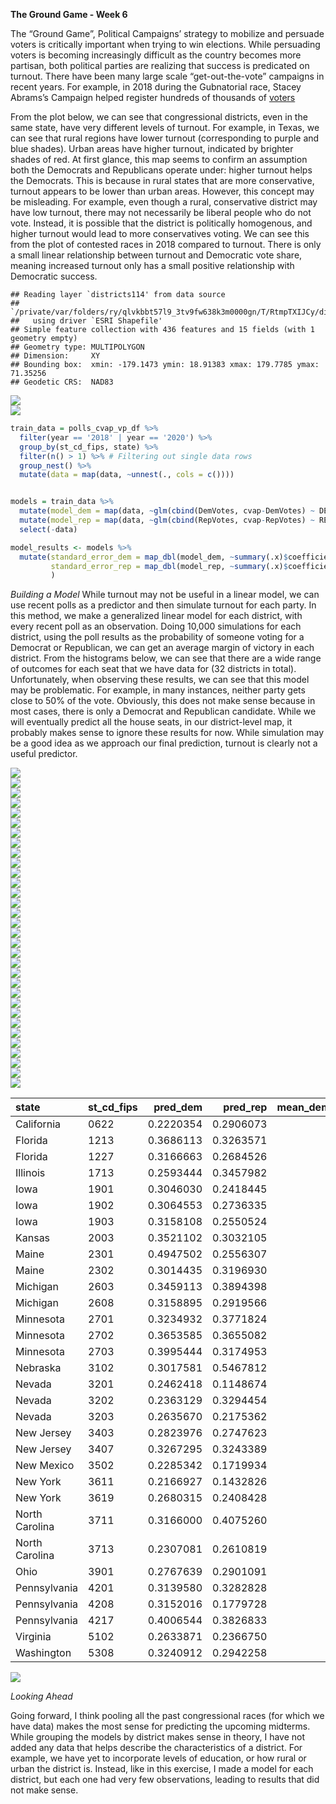 **The Ground Game - Week 6**

The “Ground Game”, Political Campaigns’ strategy to mobilize and
persuade voters is critically important when trying to win elections.
While persuading voters is becoming increasingly difficult as the
country becomes more partisan, both political parties are realizing that
success is predicated on turnout. There have been many large scale
“get-out-the-vote” campaigns in recent years. For example, in 2018
during the Gubnatorial race, Stacey Abrams’s Campaign helped register
hundreds of thousands of
[voters](https://www.independent.co.uk/voices/georgia-election-stacey-abrams-biden-b1675670.html)

From the plot below, we can see that congressional districts, even in
the same state, have very different levels of turnout. For example, in
Texas, we can see that rural regions have lower turnout (corresponding
to purple and blue shades). Urban areas have higher turnout, indicated
by brighter shades of red. At first glance, this map seems to confirm an
assumption both the Democrats and Republicans operate under: higher
turnout helps the Democrats. This is because in rural states that are
more conservative, turnout appears to be lower than urban areas.
However, this concept may be misleading. For example, even though a
rural, conservative district may have low turnout, there may not
necessarily be liberal people who do not vote. Instead, it is possible
that the district is politically homogenous, and higher turnout would
lead to more conservatives voting. We can see this from the plot of
contested races in 2018 compared to turnout. There is only a small
linear relationship between turnout and Democratic vote share, meaning
increased turnout only has a small positive relationship with Democratic
success.

    ## Reading layer `districts114' from data source 
    ##   `/private/var/folders/ry/qlvkbbt57l9_3tv9fw638k3m0000gn/T/RtmpTXIJCy/districtShapes/districts114.shp' 
    ##   using driver `ESRI Shapefile'
    ## Simple feature collection with 436 features and 15 fields (with 1 geometry empty)
    ## Geometry type: MULTIPOLYGON
    ## Dimension:     XY
    ## Bounding box:  xmin: -179.1473 ymin: 18.91383 xmax: 179.7785 ymax: 71.35256
    ## Geodetic CRS:  NAD83

<img src="/Users/hwalker/Desktop/Senior Fall/Election Analytics/electionanalytics/Users/hwalker/Desktop/Senior Fall/Election Analytics/electionanalytics/posts/week6_files/figure-markdown_github/unnamed-chunk-4-1.png" style="display: block; margin: auto;" />

<img src="/Users/hwalker/Desktop/Senior Fall/Election Analytics/electionanalytics/Users/hwalker/Desktop/Senior Fall/Election Analytics/electionanalytics/posts/week6_files/figure-markdown_github/unnamed-chunk-5-1.png" style="display: block; margin: auto;" />

``` r
train_data = polls_cvap_vp_df %>% 
  filter(year == '2018' | year == '2020') %>%
  group_by(st_cd_fips, state) %>% 
  filter(n() > 1) %>% # Filtering out single data rows
  group_nest() %>% 
  mutate(data = map(data, ~unnest(., cols = c())))


models = train_data %>% 
  mutate(model_dem = map(data, ~glm(cbind(DemVotes, cvap-DemVotes) ~ DEM, data = .x, family="binomial"))) %>% 
  mutate(model_rep = map(data, ~glm(cbind(RepVotes, cvap-RepVotes) ~ REP, data = .x, family="binomial"))) %>% 
  select(-data)

model_results <- models %>% 
  mutate(standard_error_dem = map_dbl(model_dem, ~summary(.x)$coefficients[, 2][2]),
         standard_error_rep = map_dbl(model_rep, ~summary(.x)$coefficients[, 2][2])
         )
```

*Building a Model* While turnout may not be useful in a linear model, we
can use recent polls as a predictor and then simulate turnout for each
party. In this method, we make a generalized linear model for each
district, with every recent poll as an observation. Doing 10,000
simulations for each district, using the poll results as the probability
of someone voting for a Democrat or Republican, we can get an average
margin of victory in each district. From the histograms below, we can
see that there are a wide range of outcomes for each seat that we have
data for (32 districts in total). Unfortunately, when observing these
results, we can see that this model may be problematic. For example, in
many instances, neither party gets close to 50% of the vote. Obviously,
this does not make sense because in most cases, there is only a Democrat
and Republican candidate. While we will eventually predict all the house
seats, in our district-level map, it probably makes sense to ignore
these results for now. While simulation may be a good idea as we
approach our final prediction, turnout is clearly not a useful
predictor.

<img src="/Users/hwalker/Desktop/Senior Fall/Election Analytics/electionanalytics/Users/hwalker/Desktop/Senior Fall/Election Analytics/electionanalytics/posts/week6_files/figure-markdown_github/unnamed-chunk-7-1.png" style="display: block; margin: auto;" /><img src="/Users/hwalker/Desktop/Senior Fall/Election Analytics/electionanalytics/Users/hwalker/Desktop/Senior Fall/Election Analytics/electionanalytics/posts/week6_files/figure-markdown_github/unnamed-chunk-7-2.png" style="display: block; margin: auto;" /><img src="/Users/hwalker/Desktop/Senior Fall/Election Analytics/electionanalytics/Users/hwalker/Desktop/Senior Fall/Election Analytics/electionanalytics/posts/week6_files/figure-markdown_github/unnamed-chunk-7-3.png" style="display: block; margin: auto;" /><img src="/Users/hwalker/Desktop/Senior Fall/Election Analytics/electionanalytics/Users/hwalker/Desktop/Senior Fall/Election Analytics/electionanalytics/posts/week6_files/figure-markdown_github/unnamed-chunk-7-4.png" style="display: block; margin: auto;" /><img src="/Users/hwalker/Desktop/Senior Fall/Election Analytics/electionanalytics/Users/hwalker/Desktop/Senior Fall/Election Analytics/electionanalytics/posts/week6_files/figure-markdown_github/unnamed-chunk-7-5.png" style="display: block; margin: auto;" /><img src="/Users/hwalker/Desktop/Senior Fall/Election Analytics/electionanalytics/Users/hwalker/Desktop/Senior Fall/Election Analytics/electionanalytics/posts/week6_files/figure-markdown_github/unnamed-chunk-7-6.png" style="display: block; margin: auto;" /><img src="/Users/hwalker/Desktop/Senior Fall/Election Analytics/electionanalytics/Users/hwalker/Desktop/Senior Fall/Election Analytics/electionanalytics/posts/week6_files/figure-markdown_github/unnamed-chunk-7-7.png" style="display: block; margin: auto;" /><img src="/Users/hwalker/Desktop/Senior Fall/Election Analytics/electionanalytics/Users/hwalker/Desktop/Senior Fall/Election Analytics/electionanalytics/posts/week6_files/figure-markdown_github/unnamed-chunk-7-8.png" style="display: block; margin: auto;" /><img src="/Users/hwalker/Desktop/Senior Fall/Election Analytics/electionanalytics/Users/hwalker/Desktop/Senior Fall/Election Analytics/electionanalytics/posts/week6_files/figure-markdown_github/unnamed-chunk-7-9.png" style="display: block; margin: auto;" /><img src="/Users/hwalker/Desktop/Senior Fall/Election Analytics/electionanalytics/Users/hwalker/Desktop/Senior Fall/Election Analytics/electionanalytics/posts/week6_files/figure-markdown_github/unnamed-chunk-7-10.png" style="display: block; margin: auto;" /><img src="/Users/hwalker/Desktop/Senior Fall/Election Analytics/electionanalytics/Users/hwalker/Desktop/Senior Fall/Election Analytics/electionanalytics/posts/week6_files/figure-markdown_github/unnamed-chunk-7-11.png" style="display: block; margin: auto;" /><img src="/Users/hwalker/Desktop/Senior Fall/Election Analytics/electionanalytics/Users/hwalker/Desktop/Senior Fall/Election Analytics/electionanalytics/posts/week6_files/figure-markdown_github/unnamed-chunk-7-12.png" style="display: block; margin: auto;" /><img src="/Users/hwalker/Desktop/Senior Fall/Election Analytics/electionanalytics/Users/hwalker/Desktop/Senior Fall/Election Analytics/electionanalytics/posts/week6_files/figure-markdown_github/unnamed-chunk-7-13.png" style="display: block; margin: auto;" /><img src="/Users/hwalker/Desktop/Senior Fall/Election Analytics/electionanalytics/Users/hwalker/Desktop/Senior Fall/Election Analytics/electionanalytics/posts/week6_files/figure-markdown_github/unnamed-chunk-7-14.png" style="display: block; margin: auto;" /><img src="/Users/hwalker/Desktop/Senior Fall/Election Analytics/electionanalytics/Users/hwalker/Desktop/Senior Fall/Election Analytics/electionanalytics/posts/week6_files/figure-markdown_github/unnamed-chunk-7-15.png" style="display: block; margin: auto;" /><img src="/Users/hwalker/Desktop/Senior Fall/Election Analytics/electionanalytics/Users/hwalker/Desktop/Senior Fall/Election Analytics/electionanalytics/posts/week6_files/figure-markdown_github/unnamed-chunk-7-16.png" style="display: block; margin: auto;" /><img src="/Users/hwalker/Desktop/Senior Fall/Election Analytics/electionanalytics/Users/hwalker/Desktop/Senior Fall/Election Analytics/electionanalytics/posts/week6_files/figure-markdown_github/unnamed-chunk-7-17.png" style="display: block; margin: auto;" /><img src="/Users/hwalker/Desktop/Senior Fall/Election Analytics/electionanalytics/Users/hwalker/Desktop/Senior Fall/Election Analytics/electionanalytics/posts/week6_files/figure-markdown_github/unnamed-chunk-7-18.png" style="display: block; margin: auto;" /><img src="/Users/hwalker/Desktop/Senior Fall/Election Analytics/electionanalytics/Users/hwalker/Desktop/Senior Fall/Election Analytics/electionanalytics/posts/week6_files/figure-markdown_github/unnamed-chunk-7-19.png" style="display: block; margin: auto;" /><img src="/Users/hwalker/Desktop/Senior Fall/Election Analytics/electionanalytics/Users/hwalker/Desktop/Senior Fall/Election Analytics/electionanalytics/posts/week6_files/figure-markdown_github/unnamed-chunk-7-20.png" style="display: block; margin: auto;" /><img src="/Users/hwalker/Desktop/Senior Fall/Election Analytics/electionanalytics/Users/hwalker/Desktop/Senior Fall/Election Analytics/electionanalytics/posts/week6_files/figure-markdown_github/unnamed-chunk-7-21.png" style="display: block; margin: auto;" /><img src="/Users/hwalker/Desktop/Senior Fall/Election Analytics/electionanalytics/Users/hwalker/Desktop/Senior Fall/Election Analytics/electionanalytics/posts/week6_files/figure-markdown_github/unnamed-chunk-7-22.png" style="display: block; margin: auto;" /><img src="/Users/hwalker/Desktop/Senior Fall/Election Analytics/electionanalytics/Users/hwalker/Desktop/Senior Fall/Election Analytics/electionanalytics/posts/week6_files/figure-markdown_github/unnamed-chunk-7-23.png" style="display: block; margin: auto;" /><img src="/Users/hwalker/Desktop/Senior Fall/Election Analytics/electionanalytics/Users/hwalker/Desktop/Senior Fall/Election Analytics/electionanalytics/posts/week6_files/figure-markdown_github/unnamed-chunk-7-24.png" style="display: block; margin: auto;" /><img src="/Users/hwalker/Desktop/Senior Fall/Election Analytics/electionanalytics/Users/hwalker/Desktop/Senior Fall/Election Analytics/electionanalytics/posts/week6_files/figure-markdown_github/unnamed-chunk-7-25.png" style="display: block; margin: auto;" /><img src="/Users/hwalker/Desktop/Senior Fall/Election Analytics/electionanalytics/Users/hwalker/Desktop/Senior Fall/Election Analytics/electionanalytics/posts/week6_files/figure-markdown_github/unnamed-chunk-7-26.png" style="display: block; margin: auto;" /><img src="/Users/hwalker/Desktop/Senior Fall/Election Analytics/electionanalytics/Users/hwalker/Desktop/Senior Fall/Election Analytics/electionanalytics/posts/week6_files/figure-markdown_github/unnamed-chunk-7-27.png" style="display: block; margin: auto;" /><img src="/Users/hwalker/Desktop/Senior Fall/Election Analytics/electionanalytics/Users/hwalker/Desktop/Senior Fall/Election Analytics/electionanalytics/posts/week6_files/figure-markdown_github/unnamed-chunk-7-28.png" style="display: block; margin: auto;" /><img src="/Users/hwalker/Desktop/Senior Fall/Election Analytics/electionanalytics/Users/hwalker/Desktop/Senior Fall/Election Analytics/electionanalytics/posts/week6_files/figure-markdown_github/unnamed-chunk-7-29.png" style="display: block; margin: auto;" /><img src="/Users/hwalker/Desktop/Senior Fall/Election Analytics/electionanalytics/Users/hwalker/Desktop/Senior Fall/Election Analytics/electionanalytics/posts/week6_files/figure-markdown_github/unnamed-chunk-7-30.png" style="display: block; margin: auto;" /><img src="/Users/hwalker/Desktop/Senior Fall/Election Analytics/electionanalytics/Users/hwalker/Desktop/Senior Fall/Election Analytics/electionanalytics/posts/week6_files/figure-markdown_github/unnamed-chunk-7-31.png" style="display: block; margin: auto;" /><img src="/Users/hwalker/Desktop/Senior Fall/Election Analytics/electionanalytics/Users/hwalker/Desktop/Senior Fall/Election Analytics/electionanalytics/posts/week6_files/figure-markdown_github/unnamed-chunk-7-32.png" style="display: block; margin: auto;" />

| state          | st_cd_fips |  pred_dem |  pred_rep | mean_democrat_win_margin |
|:---------------|:-----------|----------:|----------:|-------------------------:|
| California     | 0622       | 0.2220354 | 0.2906073 |               -20.458891 |
| Florida        | 1213       | 0.3686113 | 0.3263571 |                10.128388 |
| Florida        | 1227       | 0.3166663 | 0.2684526 |                 8.771930 |
| Illinois       | 1713       | 0.2593444 | 0.3457982 |               -15.630252 |
| Iowa           | 1901       | 0.3046030 | 0.2418445 |                 9.760589 |
| Iowa           | 1902       | 0.3064553 | 0.2736335 |                 6.049822 |
| Iowa           | 1903       | 0.3158108 | 0.2550524 |                14.532872 |
| Kansas         | 2003       | 0.3521102 | 0.3032105 |                 9.502262 |
| Maine          | 2301       | 0.4947502 | 0.2556307 |                32.620321 |
| Maine          | 2302       | 0.3014435 | 0.3196930 |                 2.819237 |
| Michigan       | 2603       | 0.3459113 | 0.3894398 |                -6.364922 |
| Michigan       | 2608       | 0.3158895 | 0.2919566 |                 5.331179 |
| Minnesota      | 2701       | 0.3234932 | 0.3771824 |                -4.885058 |
| Minnesota      | 2702       | 0.3653585 | 0.3655082 |                 4.324324 |
| Minnesota      | 2703       | 0.3995444 | 0.3174953 |                10.072993 |
| Nebraska       | 3102       | 0.3017581 | 0.5467812 |               -31.177829 |
| Nevada         | 3201       | 0.2462418 | 0.1148674 |                37.688442 |
| Nevada         | 3202       | 0.2363129 | 0.3294454 |               -11.545293 |
| Nevada         | 3203       | 0.2635670 | 0.2175362 |                11.344538 |
| New Jersey     | 3403       | 0.2823976 | 0.2747623 |                 7.826087 |
| New Jersey     | 3407       | 0.3267295 | 0.3243389 |                -5.070423 |
| New Mexico     | 3502       | 0.2285342 | 0.1719934 |                14.081146 |
| New York       | 3611       | 0.2166927 | 0.1432826 |                14.454277 |
| New York       | 3619       | 0.2680315 | 0.2408428 |                 4.077670 |
| North Carolina | 3711       | 0.3166000 | 0.4075260 |               -15.659341 |
| North Carolina | 3713       | 0.2307081 | 0.2610819 |                -6.976744 |
| Ohio           | 3901       | 0.2767639 | 0.2901091 |                -8.289242 |
| Pennsylvania   | 4201       | 0.3139580 | 0.3282828 |                -2.523659 |
| Pennsylvania   | 4208       | 0.3152016 | 0.1779728 |                25.106383 |
| Pennsylvania   | 4217       | 0.4006544 | 0.3826833 |                 7.341772 |
| Virginia       | 5102       | 0.2633871 | 0.2366750 |                 6.358382 |
| Washington     | 5308       | 0.3240912 | 0.2942258 |                -2.597403 |

<img src="/Users/hwalker/Desktop/Senior Fall/Election Analytics/electionanalytics/Users/hwalker/Desktop/Senior Fall/Election Analytics/electionanalytics/posts/week6_files/figure-markdown_github/unnamed-chunk-8-1.png" style="display: block; margin: auto;" />

*Looking Ahead*

Going forward, I think pooling all the past congressional races (for
which we have data) makes the most sense for predicting the upcoming
midterms. While grouping the models by district makes sense in theory, I
have not added any data that helps describe the characteristics of a
district. For example, we have yet to incorporate levels of education,
or how rural or urban the district is. Instead, like in this exercise, I
made a model for each district, but each one had very few observations,
leading to results that did not make sense.
